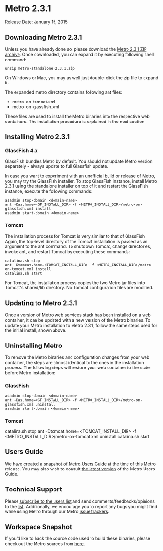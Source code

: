 # Metro 2.3.1

Release Date: January 15, 2015

## Downloading Metro 2.3.1

Unless you have already done so, please download the [Metro 2.3.1 ZIP archive](https://maven.java.net/content/repositories/releases//org/glassfish/metro/metro-standalone/2.3.1/metro-standalone-2.3.1.zip). Once downloaded, you can expand it by executing following shell command:

    unzip metro-standalone-2.3.1.zip

On Windows or Mac, you may as well just double-click the zip file to expand it.

The expanded metro directory contains following ant files:

* metro-on-tomcat.xml
* metro-on-glassfish.xml

These files are used to install the Metro binaries into the respective web containers. The installation procedure is explained in the next section.

## Installing Metro 2.3.1

### GlassFish 4.x

GlassFish bundles Metro by default. You should not update Metro version separately - always update to full Glassfish update.

In case you want to experiment with an unofficial build or release of Metro, you may try the GlassFish installer. To stop GlassFish instance, install Metro 2.3.1 using the standalone installer on top of it and restart the GlassFish instance, execute the following commands:

    asadmin stop-domain <domain-name>
    ant -Das.home=<GF_INSTALL_DIR> -f <METRO_INSTALL_DIR>/metro-on-glassfish.xml install
    asadmin start-domain <domain-name>
        
### Tomcat

The installation process for Tomcat is very similar to that of GlassFish. Again, the top-level directory of the Tomcat installation is passed as an argument to the ant command. To shutdown Tomcat, change directories, invoke ant, and restart Tomcat by executing these commands:

    catalina.sh stop
    ant -Dtomcat.home=<TOMCAT_INSTALL_DIR> -f <METRO_INSTALL_DIR>/metro-on-tomcat.xml install
    catalina.sh start
        
For Tomcat, the installation process copies the two Metro jar files into Tomcat's shared/lib directory. No Tomcat configuration files are modified.

## Updating to Metro 2.3.1

Once a version of Metro web services stack has been installed on a web container, it can be updated with a new version of the Metro binaries. To update your Metro installation to Metro 2.3.1, follow the same steps used for the initial install, shown above.

## Uninstalling Metro

To remove the Metro binaries and configuration changes from your web container, the steps are almost identical to the ones in the installation process. The following steps will restore your web container to the state before Metro installation:

### GlassFish

    asadmin stop-domain <domain-name>
    ant -Das.home=<GF_INSTALL_DIR> -f <METRO_INSTALL_DIR>/metro-on-glassfish.xml uninstall
    asadmin start-domain <domain-name>
            
### Tomcat

catalina.sh stop
ant -Dtomcat.home=<TOMCAT_INSTALL_DIR> -f <METRO_INSTALL_DIR>/metro-on-tomcat.xml uninstall
catalina.sh start
            
## Users Guide

We have created a [snapshot of Metro Users Guide](https://javaee.github.io/metro/doc/user-guide/user-guide.pdf) at the time of this Metro release. You may also wish to consult [the latest version](https://javaee.github.io/metro/doc/user-guide/user-guide.pdf) of the Metro Users Guide.

## Technical Support

Please [subscribe to the users list](https://javaee.groups.io/g/metro) and send comments/feedbacks/opinions to the [list](https://javaee.groups.io/g/metro). Additionally, we encourage you to report any bugs you might find while using Metro through our Metro [issue trackers](https://javaee.github.io/metro/issues).

## Workspace Snapshot

If you'd like to hack the source code used to build these binaries, please check out the Metro sources from [here](https://javaee.github.io/metro/sources).